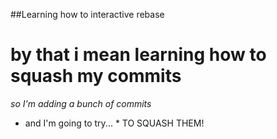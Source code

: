 ##Learning how to interactive rebase
# by that i mean learning how to squash my commits
_so I'm adding a bunch of commits_
* and I'm going to try... *
TO SQUASH THEM!